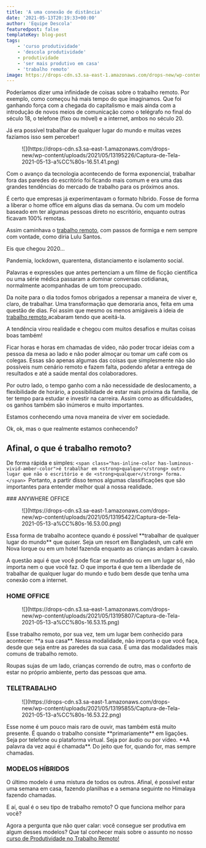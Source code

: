 ```yaml
---
title: 'A uma conexão de distância'
date: '2021-05-13T20:19:33+00:00'
author: 'Equipe Descola'
featuredpost: false
templateKey: blog-post
tags:
    - 'curso produtividade'
    - 'descola produtividade'
    - produtividade
    - 'ser mais produtivo em casa'
    - 'trabalho remoto'
image: https://drops-cdn.s3.sa-east-1.amazonaws.com/drops-new/wp-content/uploads/2021/05/13201337/Captura-de-Tela-2021-05-13-a%CC%80s-17.13.14-150x150.png
---
```

Poderíamos dizer uma infinidade de coisas sobre o trabalho remoto. Por exemplo, como começou há mais tempo do que imaginamos. Que foi ganhando força com a chegada do capitalismo e mais ainda com a introdução de novos meios de comunicação como o telégrafo no final do século 18, o telefone (fixo ou móvel) e a internet, ambos no século 20.

Já era possível trabalhar de qualquer lugar do mundo e muitas vezes fazíamos isso sem perceber!

<figure class="wp-block-image size-large">![](https://drops-cdn.s3.sa-east-1.amazonaws.com/drops-new/wp-content/uploads/2021/05/13195226/Captura-de-Tela-2021-05-13-a%CC%80s-16.51.41.png)</figure>Com o avanço da tecnologia acontecendo de forma exponencial, trabalhar fora das paredes do escritório foi ficando mais comum e era uma das grandes tendências do mercado de trabalho para os próximos anos.

É certo que empresas já experimentavam o formato híbrido. Fosse de forma a liberar o home office em alguns dias da semana. Ou com um modelo baseado em ter algumas pessoas direto no escritório, enquanto outras ficavam 100% remotas.

Assim caminhava o [trabalho remoto](https://descola.org/produtividade-no-trabalho-remoto), com passos de formiga e nem sempre com vontade, como diria Lulu Santos.

Eis que chegou 2020…

Pandemia, lockdown, quarentena, distanciamento e isolamento social.

Palavras e expressões que antes pertenciam a um filme de ficção científica ou uma série médica passaram a dominar conversas cotidianas, normalmente acompanhadas de um tom preocupado.

Da noite para o dia todos fomos obrigados a repensar a maneira de viver e, claro, de trabalhar. Uma transformação que demoraria anos, feita em uma questão de dias. Foi assim que mesmo os menos amigáveis à ideia de [trabalho remoto ](https://descola.org/produtividade-no-trabalho-remoto)acabaram tendo que aceitá-la.

A tendência virou realidade e chegou com muitos desafios e muitas coisas boas também!

Ficar horas e horas em chamadas de vídeo, não poder trocar ideias com a pessoa da mesa ao lado e não poder almoçar ou tomar um café com os colegas. Essas são apenas algumas das coisas que simplesmente não são possíveis num cenário remoto e fazem falta, podendo afetar a entrega de resultados e até a saúde mental dos colaboradores.

Por outro lado, o tempo ganho com a não necessidade de deslocamento, a flexibilidade de horário, a possibilidade de estar mais próxima da família, de ter tempo para estudar e investir na carreira. Assim como as dificuldades, os ganhos também são inúmeros e muito importantes.

Estamos conhecendo uma nova maneira de viver em sociedade.

Ok, ok, mas o que realmente estamos conhecendo?

Afinal, o que é trabalho remoto?
--------------------------------

De forma rápida e simples: `<span class="has-inline-color has-luminous-vivid-amber-color">é trabalhar em <strong>qualquer</strong> outro lugar que não o escritório e de <strong>qualquer</strong> forma.</span> `Portanto, a partir disso temos algumas classificações que são importantes para entender melhor qual a nossa realidade.

<div class="wp-block-columns"><div class="wp-block-column" style="flex-basis:100%">### ANYWHERE OFFICE

</div></div><div class="wp-block-columns"><div class="wp-block-column" style="flex-basis:50%"><figure class="wp-block-image size-large is-resized">![](https://drops-cdn.s3.sa-east-1.amazonaws.com/drops-new/wp-content/uploads/2021/05/13195422/Captura-de-Tela-2021-05-13-a%CC%80s-16.53.00.png)</figure></div></div> Essa forma de trabalho acontece quando é possível **trabalhar de qualquer lugar do mundo** que quiser. Seja um resort em Bangladesh, um café em Nova Iorque ou em um hotel fazenda enquanto as crianças andam à cavalo.

A questão aqui é que você pode ficar se mudando ou em um lugar só, não importa nem o que você faz. O que importa é que tem a liberdade de trabalhar de qualquer lugar do mundo e tudo bem desde que tenha uma conexão com a internet.

### HOME OFFICE

<div class="wp-block-columns"><div class="wp-block-column" style="flex-basis:50%"><figure class="wp-block-image size-large is-resized">![](https://drops-cdn.s3.sa-east-1.amazonaws.com/drops-new/wp-content/uploads/2021/05/13195807/Captura-de-Tela-2021-05-13-a%CC%80s-16.53.15.png)</figure></div></div>Esse trabalho remoto, por sua vez, tem um lugar bem conhecido para acontecer: **a sua casa**. Nessa modalidade, não importa o que você faça, desde que seja entre as paredes da sua casa. É uma das modalidades mais comuns de trabalho remoto.

Roupas sujas de um lado, crianças correndo de outro, mas o conforto de estar no próprio ambiente, perto das pessoas que ama.

### TELETRABALHO

<figure class="wp-block-image size-large is-resized">![](https://drops-cdn.s3.sa-east-1.amazonaws.com/drops-new/wp-content/uploads/2021/05/13195855/Captura-de-Tela-2021-05-13-a%CC%80s-16.53.22.png)</figure>Esse nome é um pouco mais raro de ouvir, mas também está muito presente. É quando o trabalho consiste **primariamente** em ligações. Seja por telefone ou plataforma virtual. Seja por áudio ou por vídeo. **A palavra da vez aqui é chamada**. Do jeito que for, quando for, mas sempre chamadas.

### MODELOS HÍBRIDOS

O último modelo é uma mistura de todos os outros. Afinal, é possível estar uma semana em casa, fazendo planilhas e a semana seguinte no Himalaya fazendo chamadas.

E aí, qual é o seu tipo de trabalho remoto? O que funciona melhor para você?

Agora a pergunta que não quer calar: você consegue ser produtiva em algum desses modelos? Que tal conhecer mais sobre o assunto no nosso [curso de Produtividade no Trabalho Remoto!](https://descola.org/produtividade-no-trabalho-remoto)